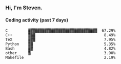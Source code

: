 ### Hi, I'm Steven.

#### Coding activity (past 7 days)
```
C         ▓▓▓▓▓▓▓▓▓▓▓▓▓▓▓▓▓▓▓▓▓▓▓▓▓▓▓▓▓▓  67.29%
C++       ▓▓▓                              8.49%
TeX       ▓▓▓                              7.95%
Python    ▓▓                               5.35%
Bash      ▓▓                               4.82%
other     ▓                                3.90%
Makefile                                   2.19%
```
